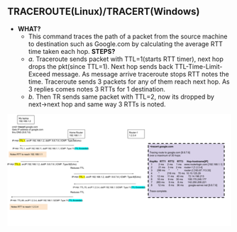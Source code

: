 ## TRACEROUTE(Linux)/TRACERT(Windows)
- **WHAT?** 
  - This command traces the path of a packet from the source machine to destination such as Google.com by calculating the average RTT time taken each hop.
**STEPS?**
  - *a.* Traceroute sends packet with TTL=1(starts RTT timer), next hop drops the pkt(since TTL=1). Next hop sends back TTL-Time-Limit-Exceed message. As message arrive traceroute stops RTT notes the time. Traceroute sends 3 packets for any of them reach next hop. As 3 replies comes notes 3 RTTs for 1 destination.
  - *b.* Then TR sends same packet with TTL=2, now its dropped by next->next hop and same way 3 RTTs is noted.
  
<img src=./Traceroute_flow.png width="600" />
